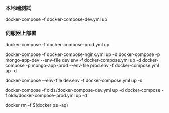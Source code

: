 ### 本地端測試

docker-compose -f docker-compose-dev.yml up

### 伺服器上部署

docker-compose -f docker-compose-prod.yml up

docker-compose -f docker-compose-nginx.yml up -d
docker-compose -p mongo-app-dev --env-file dev.env -f docker-compose.yml up -d
docker-compose -p mongo-app-prod --env-file prod.env -f docker-compose.yml up -d

docker-compose --env-file dev.env -f docker-compose.yml up -d

docker-compose -f olds/docker-compose-dev.yml up -d
docker-compose -f olds/docker-compose-prod.yml up -d

docker rm -f $(docker ps -aq)

